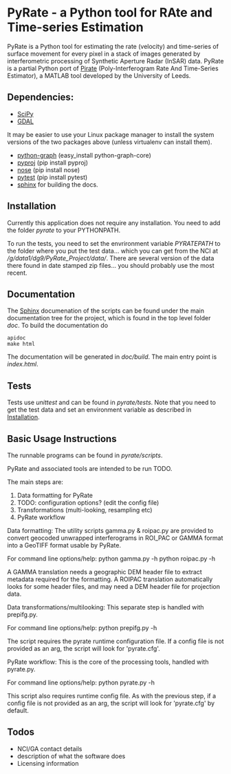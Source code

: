 # PyRate - a Python tool for RAte and Time-series Estimation

PyRate is a Python tool for estimating the rate (velocity) and time-series of surface movement for every pixel in a stack of images generated by interferometric processing of Synthetic Aperture Radar (InSAR) data. PyRate is a partial Python port of [Pirate](http://homepages.see.leeds.ac.uk/~earhw/software/pi-rate/) (Poly-Interferogram Rate And Time-Series Estimator), a MATLAB tool developed by the University of Leeds.


## Dependencies:

- [SciPy](www.scipy.org)
- [GDAL](www.gdal.org)

It may be easier to use your Linux package manager to install the system versions of the two packages above (unless virtualenv can install them).

- [python-graph](https://pypi.python.org/pypi/python-graph) (easy_install python-graph-core)
- [pyproj](https://pypi.python.org/pypi/pyproj) (pip install pyproj)
- [nose](https://pypi.python.org/pypi/nose/) (pip install nose)
- [pytest](https://pypi.python.org/pypi/pytest) (pip install pytest)
- [sphinx](http://sphinx-doc.org/) for building the docs.


## Installation

Currently this application does not require any installation. You need to add the folder *pyrate* to your PYTHONPATH.

To run the tests, you need to set the envrironment variable *PYRATEPATH* to the folder where you put the test data... which you can get from the NCI at */g/data1/dg9/PyRate_Project/data/*. There are several version of the data there found in date stamped zip files... you should probably use the most recent.


## Documentation

The [Sphinx](http://sphinx-doc.org/) documenation of the scripts can be found under the main documentation tree for the project, which is found in the top level folder *doc*. To build the documentation do

	apidoc
	make html

The documentation will be generated in *doc/build*. The main entry point is *index.html*.


## Tests

Tests use *unittest* and can be found in *pyrate/tests*. Note that you need to get the test data and set an environment variable as described in [Installation](#installation).


## Basic Usage Instructions

The runnable programs can be found in *pyrate/scripts*.

PyRate and associated tools are intended to be run TODO.

The main steps are:

1. Data formatting for PyRate
1. TODO: configuration options? (edit the config file)
1. Transformations (multi-looking, resampling etc)
1. PyRate workflow

Data formatting:
The utility scripts gamma.py & roipac.py are provided to convert geocoded unwrapped interferograms in ROI_PAC or GAMMA format into a GeoTIFF format usable by PyRate.

For command line options/help:
python gamma.py -h
python roipac.py -h

A GAMMA translation needs a geographic DEM header file to extract metadata required for the formatting. A ROIPAC translation automatically looks for some header files, and may need a DEM header file for projection data.


Data transformations/multilooking:
This separate step is handled with prepifg.py.

For command line options/help:
python prepifg.py -h

The script requires the pyrate runtime configuration file. If a config file is not provided as an arg, the script will look for 'pyrate.cfg'.  


PyRate workflow:
This is the core of the processing tools, handled with pyrate.py.

For command line options/help:
python pyrate.py -h

This script also requires runtime config file. As with the previous step, if a config file is not provided as an arg, the script will look for 'pyrate.cfg' by default.


## Todos

- NCI/GA contact details
- description of what the software does
- Licensing information
